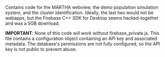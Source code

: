 Contains code for the MARTHA webview, the demo population simulation system, and the cluster identification. Ideally, the last two would not be webapps, but the Firebase C++ SDK for Desktop seems hacked-together and was a 5GB download. 

**IMPORTANT**: None of this code will work without firebase_private.js. This file contains a configuration object containing an API key and associated metadata. The database's permissions are not fully configured, so the API key is not public to prevent abuse. 